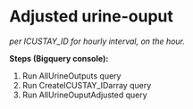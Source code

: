 # Adjusted urine-ouput 
*per ICUSTAY_ID for hourly interval, on the hour.*

**Steps (Bigquery console):**
1. Run AllUrineOutputs query
2. Run CreateICUSTAY_IDarray query
3. Run AllUrineOuputAdjusted query
